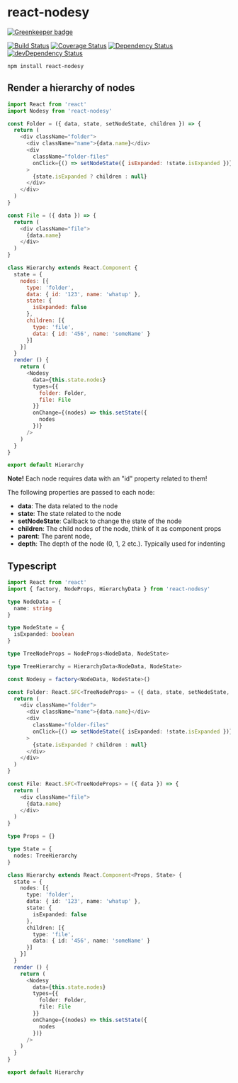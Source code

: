# react-nodesy

[![Greenkeeper badge](https://badges.greenkeeper.io/christianalfoni/react-nodesy.svg)](https://greenkeeper.io/)

[![Build Status](https://img.shields.io/travis/christianalfoni/react-nodesy/master.svg)](https://travis-ci.org/christianalfoni/react-nodesy)
[![Coverage Status](https://img.shields.io/coveralls/christianalfoni/react-nodesy/master.svg)](https://coveralls.io/github/christianalfoni/react-nodesy?branch=master)
[![Dependency Status](https://img.shields.io/david/christianalfoni/react-nodesy.svg)](https://david-dm.org/christianalfoni/react-nodesy)
[![devDependency Status](https://img.shields.io/david/dev/christianalfoni/react-nodesy.svg)](https://david-dm.org/christianalfoni/react-nodesy?type=dev)

`npm install react-nodesy`

## Render a hierarchy of nodes

```js
import React from 'react'
import Nodesy from 'react-nodesy'

const Folder = ({ data, state, setNodeState, children }) => {
  return (
    <div className="folder">
      <div className="name">{data.name}</div>
      <div
        className="folder-files"
        onClick={() => setNodeState({ isExpanded: !state.isExpanded })}
      >
        {state.isExpanded ? children : null}
      </div>
    </div>
  )
}

const File = ({ data }) => {
  return (
    <div className="file">
      {data.name}
    </div>
  )
}

class Hierarchy extends React.Component {
  state = {
    nodes: [{
      type: 'folder',
      data: { id: '123', name: 'whatup' },
      state: {
        isExpanded: false
      },
      children: [{
        type: 'file',
        data: { id: '456', name: 'someName' }
      }]
    }]
  }
  render () {
    return (
      <Nodesy
        data={this.state.nodes}
        types={{
          folder: Folder,
          file: File
        }}
        onChange={(nodes) => this.setState({
          nodes
        })}
      />
    )
  }
}

export default Hierarchy
```

**Note!** Each node requires data with an "id" property related to them!

The following properties are passed to each node:

- **data**: The data related to the node
- **state**: The state related to the node
- **setNodeState**: Callback to change the state of the node
- **children**: The child nodes of the node, think of it as component props
- **parent**: The parent node,
- **depth**: The depth of the node (0, 1, 2 etc.). Typically used for indenting

## Typescript

```ts
import React from 'react'
import { factory, NodeProps, HierarchyData } from 'react-nodesy'

type NodeData = {
  name: string
}

type NodeState = {
  isExpanded: boolean
}

type TreeNodeProps = NodeProps<NodeData, NodeState>

type TreeHierarchy = HierarchyData<NodeData, NodeState>

const Nodesy = factory<NodeData, NodeState>()

const Folder: React.SFC<TreeNodeProps> = ({ data, state, setNodeState, children }) => {
  return (
    <div className="folder">
      <div className="name">{data.name}</div>
      <div
        className="folder-files"
        onClick={() => setNodeState({ isExpanded: !state.isExpanded })}
      >
        {state.isExpanded ? children : null}
      </div>
    </div>
  )
}

const File: React.SFC<TreeNodeProps> = ({ data }) => {
  return (
    <div className="file">
      {data.name}
    </div>
  )
}

type Props = {}

type State = {
  nodes: TreeHierarchy
}

class Hierarchy extends React.Component<Props, State> {
  state = {
    nodes: [{
      type: 'folder',
      data: { id: '123', name: 'whatup' },
      state: {
        isExpanded: false
      },
      children: [{
        type: 'file',
        data: { id: '456', name: 'someName' }
      }]
    }]
  }
  render () {
    return (
      <Nodesy
        data={this.state.nodes}
        types={{
          folder: Folder,
          file: File
        }}
        onChange={(nodes) => this.setState({
          nodes
        })}
      />
    )
  }
}

export default Hierarchy
```